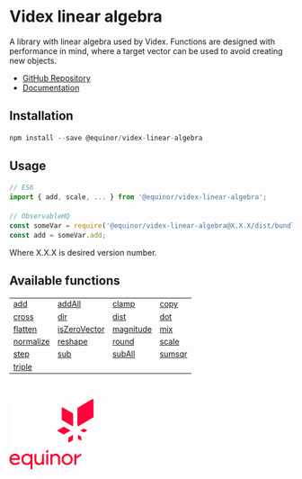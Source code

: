 # Videx linear algebra

A library with linear algebra used by Videx. Functions are designed with performance in mind, where a target vector can be used to avoid creating new objects.

- [GitHub Repository](https://github.com/equinor/videx-linear-algebra)
- [Documentation](https://equinor.github.io/videx-linear-algebra)

## Installation
```js
npm install --save @equinor/videx-linear-algebra
```

## Usage

```js
// ES6
import { add, scale, ... } from '@equinor/videx-linear-algebra';

// ObservableHQ
const someVar = require('@equinor/videx-linear-algebra@X.X.X/dist/bundle.umd.js');
const add = someVar.add;
```
Where X.X.X is desired version number.

## Available functions

<table style="width:auto;">
  <tr>
    <td><a href="https://equinor.github.io/videx-linear-algebra/modules/_index_.html#add">add</a></td>
    <td><a href="https://equinor.github.io/videx-linear-algebra/modules/_index_.html#addAll">addAll</a></td>
    <td><a href="https://equinor.github.io/videx-linear-algebra/modules/_index_.html#clamp">clamp</a></td>
    <td><a href="https://equinor.github.io/videx-linear-algebra/modules/_index_.html#copy">copy</a></td>
  </tr>
  <tr>
    <td><a href="https://equinor.github.io/videx-linear-algebra/modules/_index_.html#cross">cross</a></td>
    <td><a href="https://equinor.github.io/videx-linear-algebra/modules/_index_.html#dir">dir</a></td>
    <td><a href="https://equinor.github.io/videx-linear-algebra/modules/_index_.html#dist">dist</a></td>
    <td><a href="https://equinor.github.io/videx-linear-algebra/modules/_index_.html#dot">dot</a></td>
  </tr>
  <tr>
    <td><a href="https://equinor.github.io/videx-linear-algebra/modules/_index_.html#flatten">flatten</a></td>
    <td><a href="https://equinor.github.io/videx-linear-algebra/modules/_index_.html#isZeroVector">isZeroVector</a></td>
    <td><a href="https://equinor.github.io/videx-linear-algebra/modules/_index_.html#magnitude">magnitude</a></td>
    <td><a href="https://equinor.github.io/videx-linear-algebra/modules/_index_.html#mix">mix</a></td>
  </tr>
  <tr>
    <td><a href="https://equinor.github.io/videx-linear-algebra/modules/_index_.html#normalize">normalize</a></td>
    <td><a href="https://equinor.github.io/videx-linear-algebra/modules/_index_.html#reshape">reshape</a></td>
    <td><a href="https://equinor.github.io/videx-linear-algebra/modules/_index_.html#round">round</a></td>
    <td><a href="https://equinor.github.io/videx-linear-algebra/modules/_index_.html#scale">scale</a></td>
  </tr>
  <tr>
    <td><a href="https://equinor.github.io/videx-linear-algebra/modules/_index_.html#step">step</a></td>
    <td><a href="https://equinor.github.io/videx-linear-algebra/modules/_index_.html#sub">sub</a></td>
    <td><a href="https://equinor.github.io/videx-linear-algebra/modules/_index_.html#subAll">subAll</a></td>
    <td><a href="https://equinor.github.io/videx-linear-algebra/modules/_index_.html#sumsqr">sumsqr</a></td>
  </tr>
  <tr>
    <td><a href="https://equinor.github.io/videx-linear-algebra/modules/_index_.html#triple">triple</a></td>
  </tr>
</table>

<br/>

![Equinor Logo](images/equinor-logo.png)

